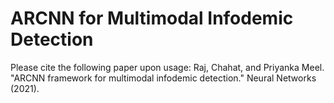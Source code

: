 # ARCNN for Multimodal Infodemic Detection

Please cite the following paper upon usage:
Raj, Chahat, and Priyanka Meel. "ARCNN framework for multimodal infodemic detection." Neural Networks (2021).
